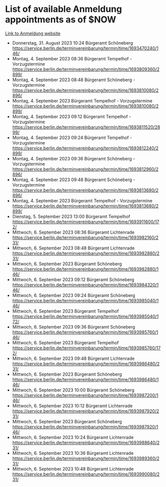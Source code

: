 # List of available Anmeldung appointments as of $NOW
[Link to Anmeldung website](https://service.berlin.de/terminvereinbarung/termin/tag.php?termin=1&anliegen[]=120686&dienstleisterlist=122210,122217,327316,122219,327312,122227,327314,122231,327346,122243,327348,122254,122252,329742,122260,329745,122262,329748,122271,327278,122273,327274,122277,327276,330436,122280,327294,122282,327290,122284,327292,122291,327270,122285,327266,122286,327264,122296,327268,150230,329760,122297,327286,122294,327284,122312,329763,122314,329775,122304,327330,122311,327334,122309,327332,317869,122281,327352,122279,329772,122283,122276,327324,122274,327326,122267,329766,122246,327318,122251,327320,122257,327322,122208,327298,122226,327300&herkunft=http%3A%2F%2Fservice.berlin.de%2Fdienstleistung%2F120686%2F)
- Donnerstag, 31. August 2023 10:24 Bürgeramt Schöneberg https://service.berlin.de/terminvereinbarung/termin/time/1693470240/146/
- Montag, 4. September 2023 08:36 Bürgeramt Tempelhof - Vorzugstermine https://service.berlin.de/terminvereinbarung/termin/time/1693809360/2899/
- Montag, 4. September 2023 08:48 Bürgeramt Schöneberg - Vorzugstermine https://service.berlin.de/terminvereinbarung/termin/time/1693810080/2896/
- Montag, 4. September 2023  Bürgeramt Tempelhof - Vorzugstermine https://service.berlin.de/terminvereinbarung/termin/time/1693810080/2899/
- Montag, 4. September 2023 09:12 Bürgeramt Tempelhof - Vorzugstermine https://service.berlin.de/terminvereinbarung/termin/time/1693811520/2899/
- Montag, 4. September 2023 09:24 Bürgeramt Tempelhof - Vorzugstermine https://service.berlin.de/terminvereinbarung/termin/time/1693812240/2899/
- Montag, 4. September 2023 09:36 Bürgeramt Schöneberg - Vorzugstermine https://service.berlin.de/terminvereinbarung/termin/time/1693812960/2896/
- Montag, 4. September 2023 09:48 Bürgeramt Schöneberg - Vorzugstermine https://service.berlin.de/terminvereinbarung/termin/time/1693813680/2896/
- Montag, 4. September 2023  Bürgeramt Tempelhof - Vorzugstermine https://service.berlin.de/terminvereinbarung/termin/time/1693813680/2899/
- Dienstag, 5. September 2023 13:00 Bürgeramt Tempelhof https://service.berlin.de/terminvereinbarung/termin/time/1693911600/172/
- Mittwoch, 6. September 2023 08:36 Bürgeramt Lichtenrade https://service.berlin.de/terminvereinbarung/termin/time/1693982160/231/
- Mittwoch, 6. September 2023 08:48 Bürgeramt Lichtenrade https://service.berlin.de/terminvereinbarung/termin/time/1693982880/231/
- Mittwoch, 6. September 2023  Bürgeramt Schöneberg https://service.berlin.de/terminvereinbarung/termin/time/1693982880/146/
- Mittwoch, 6. September 2023 09:12 Bürgeramt Schöneberg https://service.berlin.de/terminvereinbarung/termin/time/1693984320/146/
- Mittwoch, 6. September 2023 09:24 Bürgeramt Schöneberg https://service.berlin.de/terminvereinbarung/termin/time/1693985040/146/
- Mittwoch, 6. September 2023  Bürgeramt Tempelhof https://service.berlin.de/terminvereinbarung/termin/time/1693985040/172/
- Mittwoch, 6. September 2023 09:36 Bürgeramt Schöneberg https://service.berlin.de/terminvereinbarung/termin/time/1693985760/146/
- Mittwoch, 6. September 2023  Bürgeramt Tempelhof https://service.berlin.de/terminvereinbarung/termin/time/1693985760/172/
- Mittwoch, 6. September 2023 09:48 Bürgeramt Lichtenrade https://service.berlin.de/terminvereinbarung/termin/time/1693986480/231/
- Mittwoch, 6. September 2023  Bürgeramt Schöneberg https://service.berlin.de/terminvereinbarung/termin/time/1693986480/146/
- Mittwoch, 6. September 2023 10:00 Bürgeramt Schöneberg https://service.berlin.de/terminvereinbarung/termin/time/1693987200/146/
- Mittwoch, 6. September 2023 10:12 Bürgeramt Lichtenrade https://service.berlin.de/terminvereinbarung/termin/time/1693987920/231/
- Mittwoch, 6. September 2023  Bürgeramt Schöneberg https://service.berlin.de/terminvereinbarung/termin/time/1693987920/146/
- Mittwoch, 6. September 2023 10:24 Bürgeramt Lichtenrade https://service.berlin.de/terminvereinbarung/termin/time/1693988640/231/
- Mittwoch, 6. September 2023 10:36 Bürgeramt Lichtenrade https://service.berlin.de/terminvereinbarung/termin/time/1693989360/231/
- Mittwoch, 6. September 2023 10:48 Bürgeramt Lichtenrade https://service.berlin.de/terminvereinbarung/termin/time/1693990080/231/

